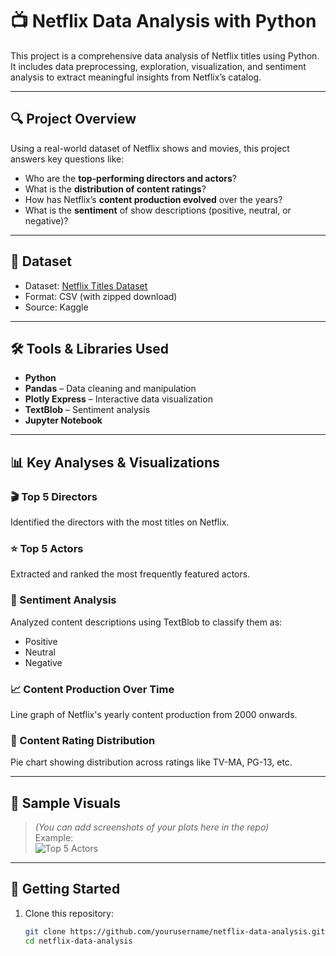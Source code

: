 # 📺 Netflix Data Analysis with Python

This project is a comprehensive data analysis of Netflix titles using Python. It includes data preprocessing, exploration, visualization, and sentiment analysis to extract meaningful insights from Netflix’s catalog.

---

## 🔍 Project Overview

Using a real-world dataset of Netflix shows and movies, this project answers key questions like:

- Who are the **top-performing directors and actors**?
- What is the **distribution of content ratings**?
- How has Netflix’s **content production evolved** over the years?
- What is the **sentiment** of show descriptions (positive, neutral, or negative)?

---

## 📁 Dataset

- Dataset: [Netflix Titles Dataset](https://www.kaggle.com/datasets/shivamb/netflix-shows)
- Format: CSV (with zipped download)
- Source: Kaggle

---

## 🛠️ Tools & Libraries Used

- **Python**
- **Pandas** – Data cleaning and manipulation
- **Plotly Express** – Interactive data visualization
- **TextBlob** – Sentiment analysis
- **Jupyter Notebook**

---

## 📊 Key Analyses & Visualizations

### 🎬 Top 5 Directors
Identified the directors with the most titles on Netflix.

### ⭐ Top 5 Actors
Extracted and ranked the most frequently featured actors.

### 🧠 Sentiment Analysis
Analyzed content descriptions using TextBlob to classify them as:
- Positive
- Neutral
- Negative

### 📈 Content Production Over Time
Line graph of Netflix's yearly content production from 2000 onwards.

### 🥧 Content Rating Distribution
Pie chart showing distribution across ratings like TV-MA, PG-13, etc.

---

## 📸 Sample Visuals

> *(You can add screenshots of your plots here in the repo)*  
> Example:  
> ![Top 5 Actors](images/top_5_actors.png)

---

## 🚀 Getting Started

1. Clone this repository:
   ```bash
   git clone https://github.com/yourusername/netflix-data-analysis.git
   cd netflix-data-analysis
